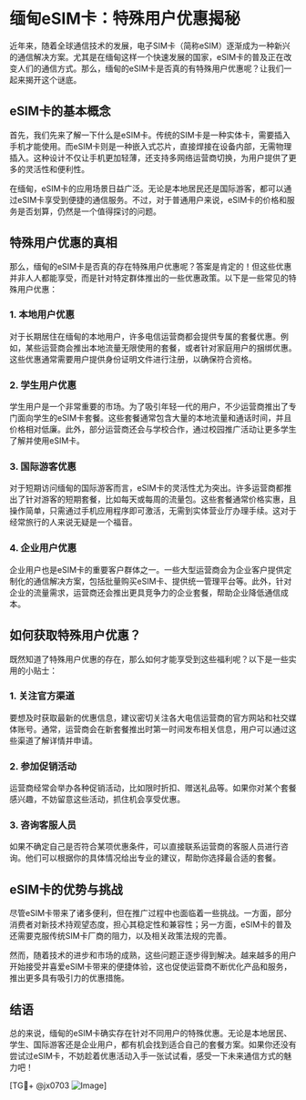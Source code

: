 # 缅甸eSIM卡：特殊用户优惠揭秘

近年来，随着全球通信技术的发展，电子SIM卡（简称eSIM）逐渐成为一种新兴的通信解决方案。尤其是在缅甸这样一个快速发展的国家，eSIM卡的普及正在改变人们的通信方式。那么，缅甸的eSIM卡是否真的有特殊用户优惠呢？让我们一起来揭开这个谜底。

## eSIM卡的基本概念

首先，我们先来了解一下什么是eSIM卡。传统的SIM卡是一种实体卡，需要插入手机才能使用。而eSIM卡则是一种嵌入式芯片，直接焊接在设备内部，无需物理插入。这种设计不仅让手机更加轻薄，还支持多网络运营商切换，为用户提供了更多的灵活性和便利性。

在缅甸，eSIM卡的应用场景日益广泛。无论是本地居民还是国际游客，都可以通过eSIM卡享受到便捷的通信服务。不过，对于普通用户来说，eSIM卡的价格和服务是否划算，仍然是一个值得探讨的问题。

## 特殊用户优惠的真相

那么，缅甸的eSIM卡是否真的存在特殊用户优惠呢？答案是肯定的！但这些优惠并非人人都能享受，而是针对特定群体推出的一些优惠政策。以下是一些常见的特殊用户优惠：

### 1. **本地用户优惠**

对于长期居住在缅甸的本地用户，许多电信运营商都会提供专属的套餐优惠。例如，某些运营商会推出本地流量无限使用的套餐，或者针对家庭用户的捆绑优惠。这些优惠通常需要用户提供身份证明文件进行注册，以确保符合资格。

### 2. **学生用户优惠**

学生用户是一个非常重要的市场。为了吸引年轻一代的用户，不少运营商推出了专门面向学生的eSIM卡套餐。这些套餐通常包含大量的本地流量和通话时间，并且价格相对低廉。此外，部分运营商还会与学校合作，通过校园推广活动让更多学生了解并使用eSIM卡。

### 3. **国际游客优惠**

对于短期访问缅甸的国际游客而言，eSIM卡的灵活性尤为突出。许多运营商都推出了针对游客的短期套餐，比如每天或每周的流量包。这些套餐通常价格实惠，且操作简单，只需通过手机应用程序即可激活，无需到实体营业厅办理手续。这对于经常旅行的人来说无疑是一个福音。

### 4. **企业用户优惠**

企业用户也是eSIM卡的重要客户群体之一。一些大型运营商会为企业客户提供定制化的通信解决方案，包括批量购买eSIM卡、提供统一管理平台等。此外，针对企业的流量需求，运营商还会推出更具竞争力的企业套餐，帮助企业降低通信成本。

## 如何获取特殊用户优惠？

既然知道了特殊用户优惠的存在，那么如何才能享受到这些福利呢？以下是一些实用的小贴士：

### 1. **关注官方渠道**

要想及时获取最新的优惠信息，建议密切关注各大电信运营商的官方网站和社交媒体账号。通常，运营商会在新套餐推出时第一时间发布相关信息，用户可以通过这些渠道了解详情并申请。

### 2. **参加促销活动**

运营商经常会举办各种促销活动，比如限时折扣、赠送礼品等。如果你对某个套餐感兴趣，不妨留意这些活动，抓住机会享受优惠。

### 3. **咨询客服人员**

如果不确定自己是否符合某项优惠条件，可以直接联系运营商的客服人员进行咨询。他们可以根据你的具体情况给出专业的建议，帮助你选择最合适的套餐。

## eSIM卡的优势与挑战

尽管eSIM卡带来了诸多便利，但在推广过程中也面临着一些挑战。一方面，部分消费者对新技术持观望态度，担心其稳定性和兼容性；另一方面，eSIM卡的普及还需要克服传统SIM卡厂商的阻力，以及相关政策法规的完善。

然而，随着技术的进步和市场的成熟，这些问题正逐步得到解决。越来越多的用户开始接受并喜爱eSIM卡带来的便捷体验，这也促使运营商不断优化产品和服务，推出更多具有吸引力的优惠措施。

## 结语

总的来说，缅甸的eSIM卡确实存在针对不同用户的特殊优惠。无论是本地居民、学生、国际游客还是企业用户，都有机会找到适合自己的套餐方案。如果你还没有尝试过eSIM卡，不妨趁着优惠活动入手一张试试看，感受一下未来通信方式的魅力吧！

[TG💪+ @jx0703 ![Image](https://github.com/user-attachments/assets/dbca1d08-cadb-493c-b0ec-ad6f7a83f270)]
